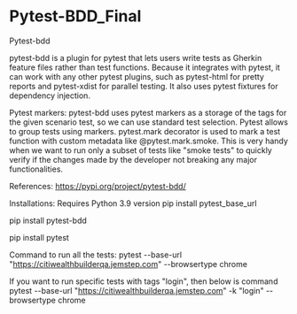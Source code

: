 # Pytest-BDD_Final
Pytest-bdd

pytest-bdd is a plugin for pytest that lets users write tests as Gherkin feature files rather than test functions. Because it integrates with pytest, it can work with any other pytest plugins, such as pytest-html for pretty reports and pytest-xdist for parallel testing. It also uses pytest fixtures for dependency injection.

Pytest markers:
pytest-bdd uses pytest markers as a storage of the tags for the given scenario test, so we can use standard test selection.
Pytest allows to group tests using markers. pytest.mark decorator is used to mark a test function with custom metadata like @pytest.mark.smoke. This is very handy when we want to run only a subset of tests like "smoke tests" to quickly verify if the changes made by the developer not breaking any major functionalities.


References:
https://pypi.org/project/pytest-bdd/

Installations: Requires Python 3.9 version
pip install pytest_base_url

pip install pytest-bdd

pip install pytest

Command to run all the tests:
pytest --base-url "https://citiwealthbuilderqa.jemstep.com"  --browsertype chrome

If you want to run specific tests with tags "login", then below is command
pytest --base-url "https://citiwealthbuilderqa.jemstep.com" -k "login" --browsertype chrome
